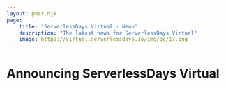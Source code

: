 ```yaml
---
layout: post.njk
page:
    title: "ServerlessDays Virtual - News"
    description: "The latest news for ServerlessDays Virtual"
    image: https://virtual.serverlessdays.io/img/og/17.png
---
```


# Announcing ServerlessDays Virtual


